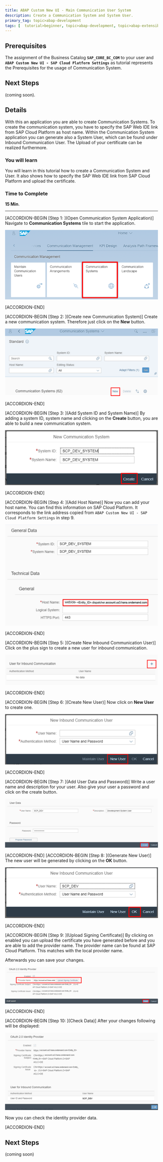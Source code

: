 ```yaml
---
title: ABAP Custom New UI - Main Communication User System
description: Create a Communication System and System User.
primary_tag: topic>abap-development
tags: [  tutorial>beginner, topic>abap-development, topic>abap-extensibility ]
---
```


## Prerequisites  
The assignment of the Business Catalog **`SAP_CORE_BC_COM`** to your user and **`ABAP Custom New UI - SAP Cloud Platform Settings`** as tutorial represents the Prerequisites for the usage of Communication System.

## Next Steps
 (coming soon).
## Details
With this an application you are able to create Communication Systems. To create the communication system, you have to specify the SAP Web IDE link from SAP Cloud Platform as host name. Within the Communication System application you can generate also a System User, which can be found under Inbound Communication User. The Upload of your certificate can be realized furthermore.

### You will learn  
You will learn in this tutorial how to create a Communication System and User. It also shows how to specify the SAP Web IDE link from SAP Cloud Platform and upload the certificate.

### Time to Complete
**15 Min**.

---

[ACCORDION-BEGIN [Step 1: ](Open Communication System Application)]
Navigate to **Communication Systems** tile to start the application.

![start Custom CDS View App](system.png)

[ACCORDION-END]

[ACCORDION-BEGIN [Step 2: ](Create new Communication System)]
Create a new communication system. Therefore just click on the **New** button.


![Select Data Source](new.png)

[ACCORDION-END]

[ACCORDION-BEGIN [Step 3: ](Add System ID and System Name)]
By adding a system ID, system name and clicking on the **Create** button, you are able to build a new communication system.

![Select Data Source](create.png)


[ACCORDION-END]

[ACCORDION-BEGIN [Step 4: ](Add Host Name)]
Now you can add your host name. You can find this information on SAP Cloud Platform. It corresponds to the link address copied from `ABAP Custom New UI - SAP Cloud Platform Settings` in step 9.

![Select Data Source](hostname.png)

[ACCORDION-END]

[ACCORDION-BEGIN [Step 5: ](Create New Inbound Communication User)]
Click on the plus sign to create a new user for inbound communication.


![Select Data Source](plus.png)

[ACCORDION-END]

[ACCORDION-BEGIN [Step 6: ](Create New User)]
Now click on **New User** to create one.


![Select Data Source](newuser.png)

[ACCORDION-END]

[ACCORDION-BEGIN [Step 7: ](Add User Data and Password)]
Write a user name and description for your user.
Also give your user a password and click on the create button.


![Select Data Source](userdata.png)

[ACCORDION-END]
[ACCORDION-BEGIN [Step 8: ](Generate New User)]
The new user will be generated by clicking on the **OK** button.



![Select Data Source](ok.png)

[ACCORDION-END]

[ACCORDION-BEGIN [Step 9: ](Upload Signing Certificate)]
By clicking on enabled you can upload the certificate you have generated before and you
are able to add the provider name. The provider name can be found at SAP Cloud Platform.
This matches with the local provider name.

Afterwards you can save your changes.

![Select Data Source](certificate.png)

[ACCORDION-END]

[ACCORDION-BEGIN [Step 10: ](Check Data)]
After your changes following will be displayed:

![Select Data Source](checkdata.png)

Now you can check the identity provider data.

[ACCORDION-END]


## Next Steps
(coming soon)
